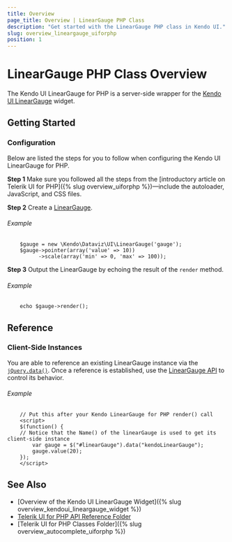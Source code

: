 ```yaml
---
title: Overview
page_title: Overview | LinearGauge PHP Class
description: "Get started with the LinearGauge PHP class in Kendo UI."
slug: overview_lineargauge_uiforphp
position: 1
---
```


# LinearGauge PHP Class Overview

The Kendo UI LinearGauge for PHP is a server-side wrapper for the [Kendo UI LinearGauge](/api/javascript/dataviz/ui/lineargauge) widget.

## Getting Started

### Configuration

Below are listed the steps for you to follow when configuring the Kendo UI LinearGauge for PHP.

**Step 1** Make sure you followed all the steps from the [introductory article on Telerik UI for PHP]({% slug overview_uiforphp %})&mdash;include the autoloader, JavaScript, and CSS files.

**Step 2** Create a [LinearGauge](/api/javascript/dataviz/ui/lineargauge).

###### Example

        $gauge = new \Kendo\Dataviz\UI\LinearGauge('gauge');
        $gauge->pointer(array('value' => 10))
              ->scale(array('min' => 0, 'max' => 100));

**Step 3** Output the LinearGauge by echoing the result of the `render` method.

###### Example

        echo $gauge->render();

## Reference

### Client-Side Instances

You are able to reference an existing LinearGauge instance via the [`jQuery.data()`](http://api.jquery.com/jQuery.data/). Once a reference is established, use the [LinearGauge API](/api/javascript/dataviz/ui/lineargauge#methods) to control its behavior.

###### Example

        // Put this after your Kendo LinearGauge for PHP render() call
        <script>
        $(function() {
        // Notice that the Name() of the linearGauge is used to get its client-side instance
            var gauge = $("#linearGauge").data("kendoLinearGauge");
            gauge.value(20);
        });
        </script>

## See Also

* [Overview of the Kendo UI LinearGauge Widget]({% slug overview_kendoui_lineargauge_widget %})
* [Telerik UI for PHP API Reference Folder](/api/php/Kendo/UI/AutoComplete)
* [Telerik UI for PHP Classes Folder]({% slug overview_autocomplete_uiforphp %})
